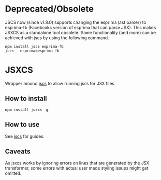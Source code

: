 # Deprecated/Obsolete

JSCS now (since v1.8.0) supports changing the esprima (ast parser) to esprima-fb (Facebooks version of esprima that can parse JSX). This makes JSXCS as a standalone tool obsolete. Same functionality (and more) can be achieved with jscs by using the following command. 

    npm install jscs esprima-fb
    jscs --esprima=esprima-fb

# JSXCS

Wrapper around [jscs](https://github.com/mdevils/node-jscs) to allow running jscs for JSX files.

## How to install
    npm install jsxcs -g

## How to use
See [jscs](https://github.com/mdevils/node-jscs) for guides.

## Caveats
As jsxcs works by ignoring errors on lines that are generated by the JSX transformer, some errors with actual user made styling issues might get omitted.
